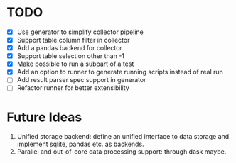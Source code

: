 # TODO

- [x] Use generator to simplify collector pipeline
- [x] Support table column filter in collector
- [x] Add a pandas backend for collector
- [x] Support table selection other than -1
- [x] Make possible to run a subpart of a test
- [x] Add an option to runner to generate running scripts instead of real run
- [ ] Add result parser spec support in generator
- [ ] Refactor runner for better extensibility

# Future Ideas

1. Unified storage backend: define an unified interface to data storage and
   implement sqlite, pandas etc. as backends.
2. Parallel and out-of-core data processing support: through dask maybe.

